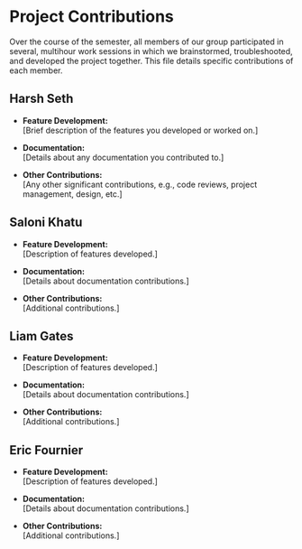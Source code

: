 # Project Contributions

Over the course of the semester, all members of our group participated in several, multihour work sessions in which we brainstormed, troubleshooted, and developed the project together.
This file details specific contributions of each member.

## Harsh Seth
- **Feature Development:**  
  [Brief description of the features you developed or worked on.]

- **Documentation:**  
  [Details about any documentation you contributed to.]

- **Other Contributions:**  
  [Any other significant contributions, e.g., code reviews, project management, design, etc.]

## Saloni Khatu
- **Feature Development:**  
  [Description of features developed.]

- **Documentation:**  
  [Details about documentation contributions.]

- **Other Contributions:**  
  [Additional contributions.]


## Liam Gates
- **Feature Development:**  
  [Description of features developed.]

- **Documentation:**  
  [Details about documentation contributions.]

- **Other Contributions:**  
  [Additional contributions.]

## Eric Fournier
- **Feature Development:**  
  [Description of features developed.]

- **Documentation:**  
  [Details about documentation contributions.]

- **Other Contributions:**  
  [Additional contributions.]